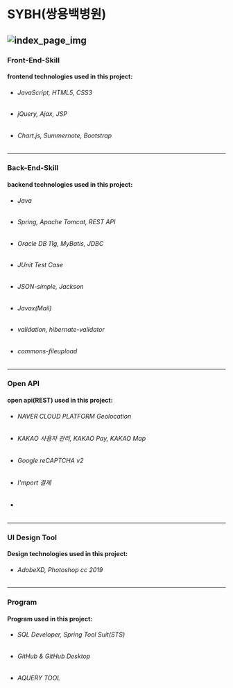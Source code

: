 # SYBH(쌍용백병원)
![index_page_img](https://user-images.githubusercontent.com/48780833/65881701-c175c600-e3ce-11e9-9dd5-cd16410c0da2.JPG)
---
### Front-End-Skill
#### frontend technologies used in this project:
- ###### JavaScript, HTML5, CSS3
- ###### jQuery, Ajax, JSP
- ###### Chart.js, Summernote, Bootstrap
---
### Back-End-Skill
#### backend technologies used in this project:
- ###### Java
- ###### Spring, Apache Tomcat, REST API
- ###### Oracle DB 11g, MyBatis, JDBC
- ###### JUnit Test Case
- ###### JSON-simple, Jackson
- ###### Javax(Mail)
- ###### validation, hibernate-validator
- ###### commons-fileupload
---
### Open API
#### open api(REST) used in this project:
- ###### NAVER CLOUD PLATFORM Geolocation
- ###### KAKAO 사용자 관리, KAKAO Pay, KAKAO Map
- ###### Google reCAPTCHA v2
- ###### I'mport 결제
- ###### 
---
### UI Design Tool
#### Design technologies used in this project:
- ###### AdobeXD, Photoshop cc 2019
---
### Program
#### Program used in this project:
- ###### SQL Developer, Spring Tool Suit(STS)
- ###### GitHub & GitHub Desktop
- ###### AQUERY TOOL
